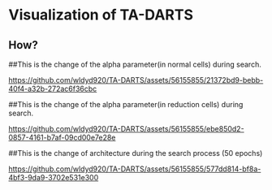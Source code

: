 # Visualization of TA-DARTS    

## How?    

##This is the change of the alpha parameter(in normal cells) during search.    

https://github.com/wldyd920/TA-DARTS/assets/56155855/21372bd9-bebb-40f4-a32b-272ac6f36cbc    




##This is the change of the alpha parameter(in reduction cells) during search.    

https://github.com/wldyd920/TA-DARTS/assets/56155855/ebe850d2-0857-4161-b7af-09cd00e7e28e    




##This is the change of architecture during the search process (50 epochs)    

https://github.com/wldyd920/TA-DARTS/assets/56155855/577dd814-bf8a-4bf3-9da9-3702e531e300    


